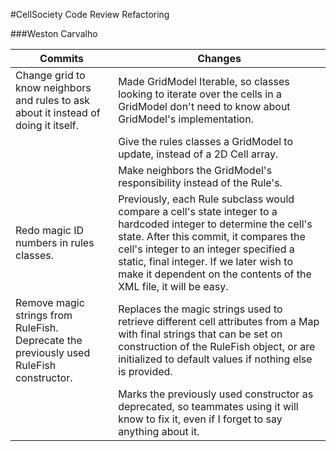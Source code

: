 #CellSociety Code Review Refactoring

###Weston Carvalho

|Commits|Changes|
|-------|-------|
|Change grid to know neighbors and rules to ask about it instead of doing it itself.| Made GridModel Iterable, so classes looking to iterate over the cells in a GridModel don't need to know about GridModel's implementation.|
| | Give the rules classes a GridModel to update, instead of a 2D Cell array.|
| | Make neighbors the GridModel's responsibility instead of the Rule's.|
|Redo magic ID numbers in rules classes.| Previously, each Rule subclass would compare a cell's state integer to a hardcoded integer to determine the cell's state. After this commit, it compares the cell's integer to an integer specified a static, final integer. If we later wish to make it dependent on the contents of the XML file, it will be easy.|
|Remove magic strings from RuleFish. Deprecate the previously used RuleFish constructor.|  Replaces the magic strings used to retrieve different cell attributes from a Map with final strings that can be set on construction of the RuleFish object, or are initialized to default values if nothing else is provided.|
| | Marks the previously used constructor as deprecated, so teammates using it will know to fix it, even if I forget to say anything about it.|
